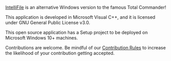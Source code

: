 [IntelliFile](https://www.emvs.site/intellifile/) is an alternative Windows version to the famous Total Commander!

This application is developed in Microsoft Visual C++, and it is licensed under GNU General Public License v3.0.

This open source application has a Setup project to be deployed on Microsoft Windows 10+ machines.

Contributions are welcome. Be mindful of our [Contribution Rules](CONTRIBUTING.md) to increase the likelihood of your contribution getting accepted.
